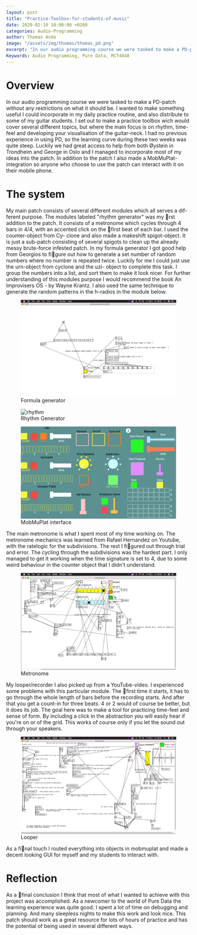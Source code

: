 ```yaml
---
layout: post
title: "Practice-Toolbox-for-students-of-music"
date: 2020-02-10 10:00:00 +0200
categories: Audio-Programming
author: Thomas Anda
image: "/assets/img/thomas/thomas_pd.png"
excerpt: "In our audio programming course we were tasked to make a PD-patch without any restrictions on what it should be. I wanted to make something useful I could incorporate in my daily practice routine, and also distribute to some of my guitar students."
Keywords: Audio Programming, Pure Data, MCT4048
--- 
```


# Overview

In our audio programming course we were tasked to make a PD-patch without any restrictions on what it should be. I wanted to make something useful I could incorporate in my daily practice routine, and also distribute to some of my guitar students. I set out to make a practice toolbox wich would cover several different topics, but where the main focus is on rhythm, time-feel and developing your visualisation of the guitar-neck. I had no previous experience in using PD, so the learning curve during these two weeks was quite steep. Luckily we had great access to help from both Øystein in Trondheim and George in Oslo and I managed to incorporate most of my ideas into the patch. In addition to the patch I also made a MobMuPlat-integration so anyone who choose to use the patch can interact with it on their mobile phone. 

# The system

My main patch consists of several different modules which all serves a dif-
ferent purpose. The modules labeled "rhythm generator" was my rst addition to the
patch. It consists of a metronome which cycles through 4 bars in 4/4, with an
accented click on the first beat of each bar. I used the counter-object from Cy-
clone and also made a makeshift spigot-object. It is just a sub-patch consisting
of several spigots to clean up the already messy brute-force infested patch.
In my formula generator I got good help from Georgios to figure out
how to generate a set number of random numbers where no number is repeated
twice. Luckily for me I could just use the urn-object from cyclone and the uzi-
object to complete this task. I group the numbers into a list, and sort them to
make it look nicer. For further understanding of this modules purpose I would
recommend the book An Improvisers OS - by Wayne Krantz. I also used the
same technique to generate the random patterns in the h-radios in the module
below.

<figure>
 <img src="/assets/img/thomas/formula.png" align="center" alt="formula"/>
 <figcaption>Formula generator</figcaption>
</figure>

<figure>
 <img src="/assets/img/thomas/rhythm.png" align="center" alt="rhythm"/>
 <figcaption>Rhythm Generator</figcaption>
</figure>

<figure>
 <img src="/assets/img/thomas/mobmu.png" align="center" alt="mobmu"/>
 <figcaption>MobMuPlat interface</figcaption>
</figure>

The main metronome is what I spent most of my time working on. The
metronome mechanics was learned from Rafael Hernandez on Youtube, with the
ratelogic for the subdivisions. The rest I figured out through trial and error.
The cycling through the subdivisions was the hardest part. I only managed to
get it working when the time signature is set to 4, due to some weird behaviour
in the counter object that I didn't understand.

<figure>
 <img src="/assets/img/thomas/metronom.png" align="center" alt="Metronom"/>
 <figcaption>Metronome</figcaption>
</figure>

My looper/recorder I also picked up from a YouTube-video. I experienced
some problems with this particular module. The first time it starts, it has to
go through the whole length of bars before the recording starts. And after that
you get a count-in for three beats. 4 or 2 would of course be better, but it does
its job. The goal here was to make a tool for practicing time-feel and sense of
form. By including a click in the abstraction you will easily hear if you're on
or of the grid. This works of course only if you let the sound out through your
speakers.

<figure>
 <img src="assets/img/Thomas/looperthomas.png" align="center" alt="looperthomas"/>
 <figcaption>Looper</figcaption>
</figure>

As a final touch I routed everything into objects in mobmuplat and
made a decent looking GUI for myself and my students to interact with.

# Reflection

As a final conclusion I think that most of what I wanted to achieve with this
project was accomplished. As a newcomer to the world of Pure Data the learning
experience was quite good. I spent a lot of time on debugging and planning.
And many sleepless nights to make this work and look nice. This patch should
work as a great resource for lots of hours of practice and has the potential of
being used in several different ways.